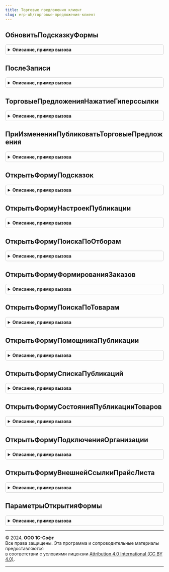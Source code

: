 ```yaml
---
title: Торговые предложения клиент
slug: erp-uh/торговые-предложения-клиент
---
```



## ОбновитьПодсказкуФормы
<details style="margin: 1em 0; padding: 0.5em; border: 1px solid #ccc; border-radius: 6px;">

<summary style="font-weight: bold; cursor: pointer;">Описание, пример вызова</summary>

```bsl

// Обновление подсказки торговых предложений в форме.
//
// Параметры:
//  Форма - ФормаКлиентскогоПриложения - форма, для которой обновляется подсказки.
//
Процедура ОбновитьПодсказкуФормы(Форма) Экспорт
```

Пример вызова
```bsl
ТорговыеПредложенияКлиент.ОбновитьПодсказкуФормы(Форма) 
```
</details>

## ПослеЗаписи
<details style="margin: 1em 0; padding: 0.5em; border: 1px solid #ccc; border-radius: 6px;">

<summary style="font-weight: bold; cursor: pointer;">Описание, пример вызова</summary>

```bsl

// Процедура, вызываемая из одноименного обработчика события формы.
//
// Параметры:
//  Форма - ФормаКлиентскогоПриложения - форма из обработчика события которой происходит вызов процедуры.
//  ПараметрыЗаписи - Структура - параметры записи.
//
Процедура ПослеЗаписи(Форма, ПараметрыЗаписи) Экспорт
```

Пример вызова
```bsl
ТорговыеПредложенияКлиент.ПослеЗаписи(Форма, ПараметрыЗаписи) 
```
</details>

## ТорговыеПредложенияНажатиеГиперссылки
<details style="margin: 1em 0; padding: 0.5em; border: 1px solid #ccc; border-radius: 6px;">

<summary style="font-weight: bold; cursor: pointer;">Описание, пример вызова</summary>

```bsl

// Отрабатывает событие нажатия на гиперссылку на форме.
//
// Параметры:
//  Форма   - ФормаКлиентскогоПриложения - из обработчика события которой происходит вызов процедуры.
//  Объект  - ДанныеФормыСтруктура       - основной объект формы.
//  Элемент - ЭлементФормы               - элемент формы.
//  СтандартнаяОбработка - Булево        - признак стандартной отработки события.
//
Процедура ТорговыеПредложенияНажатиеГиперссылки(Форма, Объект, Элемент, СтандартнаяОбработка) Экспорт
```

Пример вызова
```bsl
ТорговыеПредложенияКлиент.ТорговыеПредложенияНажатиеГиперссылки(Форма, Объект, Элемент, СтандартнаяОбработка) 
```
</details>

## ПриИзмененииПубликоватьТорговыеПредложения
<details style="margin: 1em 0; padding: 0.5em; border: 1px solid #ccc; border-radius: 6px;">

<summary style="font-weight: bold; cursor: pointer;">Описание, пример вызова</summary>

```bsl

// Отрабатывает событие смены флага публикации на форме.
//
// Параметры:
//  Форма   - ФормаКлиентскогоПриложения - из обработчика события которой происходит вызов процедуры.
//  Объект  - ЛюбаяСсылка                - ссылка на объект источник события.
//  Элемент - ЭлементФормы               - элемент формы.
//  СтандартнаяОбработка - Булево        - признак стандартной отработки события.
//
Процедура ПриИзмененииПубликоватьТорговыеПредложения(Форма, Объект, Элемент, СтандартнаяОбработка) Экспорт
```

Пример вызова
```bsl
ТорговыеПредложенияКлиент.ПриИзмененииПубликоватьТорговыеПредложения(Форма, Объект, Элемент, СтандартнаяОбработка) 
```
</details>

## ОткрытьФормуПодсказок
<details style="margin: 1em 0; padding: 0.5em; border: 1px solid #ccc; border-radius: 6px;">

<summary style="font-weight: bold; cursor: pointer;">Описание, пример вызова</summary>

```bsl

// Открытие форму подсказки.
//
// Параметры:
//  Форма - ФормаКлиентскогоПриложения - форма, из которой открывается форма подсказки.
//
Процедура ОткрытьФормуПодсказок(Форма) Экспорт
```

Пример вызова
```bsl
ТорговыеПредложенияКлиент.ОткрытьФормуПодсказок(Форма) 
```
</details>

## ОткрытьФормуНастроекПубликации
<details style="margin: 1em 0; padding: 0.5em; border: 1px solid #ccc; border-radius: 6px;">

<summary style="font-weight: bold; cursor: pointer;">Описание, пример вызова</summary>

```bsl

// Открывает форму редактирования настроек публикации торгового предложения
//
// Параметры:
//  ТорговоеПредложение - ОпределяемыйТип.ТорговоеПредложение - торговое предложение, настройки которого
//                        требуется открыть.
//  ВладелецФормы       - ФормаКлиентскогоПриложения - Форма
//  ОписаниеОповещения  - ОписаниеОповещения         - оповещение о закрытии формы.
//
Процедура ОткрытьФормуНастроекПубликации(ТорговоеПредложение, ВладелецФормы = Неопределено, ОписаниеОповещения = Неопределено) Экспорт
```

Пример вызова
```bsl
ТорговыеПредложенияКлиент.ОткрытьФормуНастроекПубликации(ТорговоеПредложение, ВладелецФормы, ОписаниеОповещения);
```
</details>

## ОткрытьФормуПоискаПоОтборам
<details style="margin: 1em 0; padding: 0.5em; border: 1px solid #ccc; border-radius: 6px;">

<summary style="font-weight: bold; cursor: pointer;">Описание, пример вызова</summary>

```bsl

// Открывает форму поиска товаров по отборам
//
// Параметры:
//  ПараметрыОткрытияФормы - Структура - параметры формы:
//    *ИдентификаторКатегории          - Строка - идентификатор категории сервиса
//    *ИдентификаторЗаказа             - УникальныйИдентификатор - уникальный идентификатор формы заказа
//    *ОтборАртикул                    - Строка - артикул для поиска
//    *ОтборНаименование               - Строка - наименование для поиска
//    *ОтборНоменклатураСервиса        - Строка - идентификатор номенклатуры сервиса
//    *ОтборХарактеристикаСервиса      - Строка - идентификатор характеристики сервиса
//    *Валюта                          - СправочникСсылка - ссылка на валюту
//    *Контрагент                      - СправочникСсылка - контрагент для отбора торговых предложений
//    *ИНН                             - Строка - ИНН контрагента для отбора
//    *КПП                             - Строка - КПП контрагента для отбора
//    *ОтборШтрихКоды                  - Массив из Строка - массив штрихкодов для поиска
//    *АдресТоваровВХранилище          - Строка - адрес таблицы товаров во временном хранилище
//  ВладелецФормы          - ФормаКлиентскогоПриложения, ПараметрыВыполненияКоманды - форма-владелец или
//                                       контекст выполнения команды
//  ОписаниеОповещения     - ОписаниеОповещения - оповещение о закрытии формы.
//
Процедура ОткрытьФормуПоискаПоОтборам(ПараметрыОткрытияФормы = Неопределено, ВладелецФормы = Неопределено, Экспорт
```

Пример вызова
```bsl
ТорговыеПредложенияКлиент.ОткрытьФормуПоискаПоОтборам(ПараметрыОткрытияФормы, ВладелецФормы, );
```
</details>

## ОткрытьФормуФормированияЗаказов
<details style="margin: 1em 0; padding: 0.5em; border: 1px solid #ccc; border-radius: 6px;">

<summary style="font-weight: bold; cursor: pointer;">Описание, пример вызова</summary>

```bsl

// Открывает форму формирования заказов
//
// Параметры:
//  ПараметрыОткрытияФормы - Структура - параметры формы:
//    *РежимЗапросаЦен         - Булево - признак режима запроса цен
//    *ИдентификаторЗаказа     - УникальныйИдентификатор - уникальный идентификатор формы заказа
//    *Организация             - ОпределяемыйТип.Организация - ссылка на организацию
//    *Валюта                  - СправочникСсылка - ссылка на валюту
//    *АдресТоваровВХранилище  - Строка - адрес таблицы товаров во временном хранилище
//  ВладелецФормы          - ФормаКлиентскогоПриложения - форма-владелец
//  ОписаниеОповещения     - ОписаниеОповещения - оповещение о закрытии формы.
//
Процедура ОткрытьФормуФормированияЗаказов(ПараметрыОткрытияФормы = Неопределено, ВладелецФормы = Неопределено, Экспорт
```

Пример вызова
```bsl
ТорговыеПредложенияКлиент.ОткрытьФормуФормированияЗаказов(ПараметрыОткрытияФормы, ВладелецФормы, );
```
</details>

## ОткрытьФормуПоискаПоТоварам
<details style="margin: 1em 0; padding: 0.5em; border: 1px solid #ccc; border-radius: 6px;">

<summary style="font-weight: bold; cursor: pointer;">Описание, пример вызова</summary>

```bsl

// Открывает форму поиска товаров
//
// Параметры:
//  ПараметрыОткрытияФормы - Структура - параметры формы. см. Параметры формы
//  ВладелецФормы          - ФормаКлиентскогоПриложения - форма-владелец
//  ОписаниеОповещения     - ОписаниеОповещения - оповещение о закрытии формы.
//
Процедура ОткрытьФормуПоискаПоТоварам(ПараметрыОткрытияФормы = Неопределено, ВладелецФормы = Неопределено, Экспорт
```

Пример вызова
```bsl
ТорговыеПредложенияКлиент.ОткрытьФормуПоискаПоТоварам(ПараметрыОткрытияФормы, ВладелецФормы, );
```
</details>

## ОткрытьФормуПомощникаПубликации
<details style="margin: 1em 0; padding: 0.5em; border: 1px solid #ccc; border-radius: 6px;">

<summary style="font-weight: bold; cursor: pointer;">Описание, пример вызова</summary>

```bsl

// Открывает форму помощника публикации
//
// Параметры:
//  ПараметрыОткрытияФормы - Структура - параметры формы. см. Параметры формы
//  ВладелецФормы          - ФормаКлиентскогоПриложения - форма-владелец
//  ОписаниеОповещения     - ОписаниеОповещения - оповещение о закрытии формы.
//
Процедура ОткрытьФормуПомощникаПубликации(ПараметрыОткрытияФормы = Неопределено, ВладелецФормы = Неопределено, Экспорт
```

Пример вызова
```bsl
ТорговыеПредложенияКлиент.ОткрытьФормуПомощникаПубликации(ПараметрыОткрытияФормы, ВладелецФормы, );
```
</details>

## ОткрытьФормуСпискаПубликаций
<details style="margin: 1em 0; padding: 0.5em; border: 1px solid #ccc; border-radius: 6px;">

<summary style="font-weight: bold; cursor: pointer;">Описание, пример вызова</summary>

```bsl

// Открывает форму списка публикаций
//
// Параметры:
//  ПараметрыОткрытияФормы - Структура - параметры формы. см. Параметры формы
//  ВладелецФормы          - ФормаКлиентскогоПриложения - форма-владелец
//  ОписаниеОповещения     - ОписаниеОповещения - оповещение о закрытии формы.
//
Процедура ОткрытьФормуСпискаПубликаций(ПараметрыОткрытияФормы = Неопределено, ВладелецФормы = Неопределено, Экспорт
```

Пример вызова
```bsl
ТорговыеПредложенияКлиент.ОткрытьФормуСпискаПубликаций(ПараметрыОткрытияФормы, ВладелецФормы, );
```
</details>

## ОткрытьФормуСостоянияПубликацииТоваров
<details style="margin: 1em 0; padding: 0.5em; border: 1px solid #ccc; border-radius: 6px;">

<summary style="font-weight: bold; cursor: pointer;">Описание, пример вызова</summary>

```bsl

// Открывает форму состояния публикации товаров
//
// Параметры:
//  ПараметрыОткрытияФормы - Структура - параметры формы. см. ТорговыеПредложенияКлиент.ПараметрыОткрытияФормы
//
Процедура ОткрытьФормуСостоянияПубликацииТоваров(ПараметрыОткрытияФормы) Экспорт
```

Пример вызова
```bsl
ТорговыеПредложенияКлиент.ОткрытьФормуСостоянияПубликацииТоваров(ПараметрыОткрытияФормы) 
```
</details>

## ОткрытьФормуПодключенияОрганизации
<details style="margin: 1em 0; padding: 0.5em; border: 1px solid #ccc; border-radius: 6px;">

<summary style="font-weight: bold; cursor: pointer;">Описание, пример вызова</summary>

```bsl

// см. БизнесСетьКлиент.ОткрытьФормуПодключенияОрганизации
Процедура ОткрытьФормуПодключенияОрганизации( Экспорт
```

Пример вызова
```bsl
ТорговыеПредложенияКлиент.ОткрытьФормуПодключенияОрганизации();
```
</details>

## ОткрытьФормуВнешнейСсылкиПрайсЛиста
<details style="margin: 1em 0; padding: 0.5em; border: 1px solid #ccc; border-radius: 6px;">

<summary style="font-weight: bold; cursor: pointer;">Описание, пример вызова</summary>

```bsl

// Открывает форму создания/получения внешней ссылки прайс листа
//
// Параметры:
//  ПараметрыОткрытияФормы - см. ПараметрыОткрытияФормы
//
Процедура ОткрытьФормуВнешнейСсылкиПрайсЛиста(ПараметрыОткрытияФормы) Экспорт
```

Пример вызова
```bsl
ТорговыеПредложенияКлиент.ОткрытьФормуВнешнейСсылкиПрайсЛиста(ПараметрыОткрытияФормы) 
```
</details>

## ПараметрыОткрытияФормы
<details style="margin: 1em 0; padding: 0.5em; border: 1px solid #ccc; border-radius: 6px;">

<summary style="font-weight: bold; cursor: pointer;">Описание, пример вызова</summary>

```bsl

// Конструктор универсального параметра открытия форм подсистемы.
//
// Возвращаемое значение:
//  Структура - Структура с ключами открытия формы:
//    *ПараметрыФормы - Структура - параметры, переадресуемые в открываемую форму
//    *ВладелецФормы - ФормаКлиентскогоПриложения - владелец открываемой формы
//    *Уникальность - УникальныйИдентификатор - в данном параметре может быть задан некоторый ключ,
//                      значение которого будет использоваться для поиска уже открытых форм.
//    *ПараметрыВыполненияКоманды - ПараметрыВыполненияКоманды - описывает структуру, передаваемую
//                      в обработчик команды.
//    *ОписаниеОповещения - ОписаниеОповещения - содержит описание процедуры, которая будет вызвана
//                      при закрытии формы
//    *РежимОткрытияОкна - РежимОткрытияОкнаФормы - содержит вариант открытия окна, в котором будет
//                      размещена форма.
//
Функция ПараметрыОткрытияФормы() Экспорт
```

Пример вызова
```bsl
Результат = ТорговыеПредложенияКлиент.ПараметрыОткрытияФормы() 
```
</details>

---

© 2024, **ООО 1С-Софт**  
Все права защищены. Эта программа и сопроводительные материалы предоставляются  
в соответствии с условиями лицензии [Attribution 4.0 International (CC BY 4.0)](https://creativecommons.org/licenses/by/4.0/legalcode).

---
